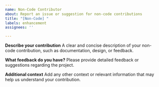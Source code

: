 ```yaml
---
name: Non-Code Contributor
about: Report an issue or suggestion for non-code contributions
title: "[Non-Code] "
labels: enhancement
assignees: ''

---
```


**Describe your contribution**
A clear and concise description of your non-code contribution, such as documentation, design, or feedback.

**What feedback do you have?**
Please provide detailed feedback or suggestions regarding the project.

**Additional context**
Add any other context or relevant information that may help us understand your contribution.
